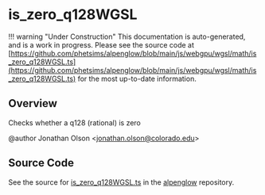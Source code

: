 # is_zero_q128WGSL

!!! warning "Under Construction"
    This documentation is auto-generated, and is a work in progress. Please see the source code at
    [https://github.com/phetsims/alpenglow/blob/main/js/webgpu/wgsl/math/is_zero_q128WGSL.ts](https://github.com/phetsims/alpenglow/blob/main/js/webgpu/wgsl/math/is_zero_q128WGSL.ts) for the most up-to-date information.

## Overview

Checks whether a q128 (rational) is zero

@author Jonathan Olson &lt;jonathan.olson@colorado.edu&gt;



## Source Code

See the source for [is_zero_q128WGSL.ts](https://github.com/phetsims/alpenglow/blob/main/js/webgpu/wgsl/math/is_zero_q128WGSL.ts) in the [alpenglow](https://github.com/phetsims/alpenglow) repository.
